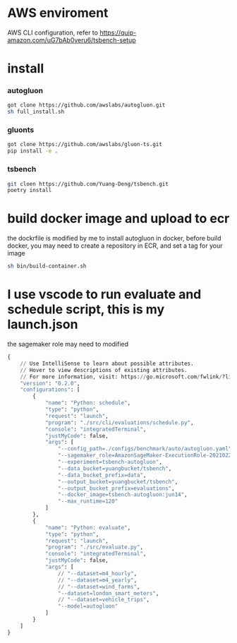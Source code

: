 # AWS enviroment
AWS CLI configuration, refer to https://quip-amazon.com/uG7bAb0veru6/tsbench-setup

# install
### autogluon
```bash 
got clone https://github.com/awslabs/autogluon.git 
sh full_install.sh
```
### gluonts 
```bash
got clone https://github.com/awslabs/gluon-ts.git
pip install -e .
```
### tsbench
```bash
git cloen https://github.com/Yuang-Deng/tsbench.git
poetry install
```

# build docker image and upload to ecr
the dockrfile is modified by me to install autogluon in docker,
before build docker, you may need to create a repository in ECR, and set a tag for your image
```bash
sh bin/build-container.sh
```

# I use vscode to run evaluate and schedule script, this is my launch.json
the sagemaker role may need to modified
```python
{
    // Use IntelliSense to learn about possible attributes.
    // Hover to view descriptions of existing attributes.
    // For more information, visit: https://go.microsoft.com/fwlink/?linkid=830387
    "version": "0.2.0",
    "configurations": [
        {
            "name": "Python: schedule",
            "type": "python",
            "request": "launch",
            "program": "./src/cli/evaluations/schedule.py",
            "console": "integratedTerminal",
            "justMyCode": false,
            "args": [
                "--config_path=./configs/benchmark/auto/autogluon.yaml",
                "--sagemaker_role=AmazonSageMaker-ExecutionRole-20210222T141759",
                "--experiment=tsbench-autogluon",
                "--data_bucket=yuangbucket/tsbench",
                "--data_bucket_prefix=data",
                "--output_bucket=yuangbucket/tsbench",
                "--output_bucket_prefix=evaluations",
                "--docker_image=tsbench-autogluon:jun14",
                "--max_runtime=120"
            ]
        },
        {
            "name": "Python: evaluate",
            "type": "python",
            "request": "launch",
            "program": "./src/evaluate.py",
            "console": "integratedTerminal",
            "justMyCode": false,
            "args": [
                // "--dataset=m4_hourly",
                // "--dataset=m4_yearly",
                // "--dataset=wind_farms",
                "--dataset=london_smart_meters",
                // "--dataset=vehicle_trips",
                "--model=autogluon"
            ]
        }
    ]
}
```
